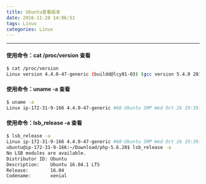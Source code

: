 ```yaml
---
title: Ubuntu查看版本
date: 2016-11-28 14:06:51
tags: Linux
categories: Linux
---
```


---------------

#### 使用命令：cat /proc/version 查看

```bash
$ cat /proc/version
Linux version 4.4.0-47-generic (buildd@lcy01-03) (gcc version 5.4.0 20160609 (Ubuntu 5.4.0-6ubuntu1~16.04.2) ) #68-Ubuntu SMP Wed Oct 26 19:39:52 UTC 2016
```
#### 使用命令：uname -a 查看

```bash
$ uname -a
Linux ip-172-31-9-166 4.4.0-47-generic #68-Ubuntu SMP Wed Oct 26 19:39:52 UTC 2016 x86_64 x86_64 x86_64 GNU/Linux
```

#### 使用命令：lsb_release -a 查看

```bash
$ lsb_release -a
Linux ip-172-31-9-166 4.4.0-47-generic #68-Ubuntu SMP Wed Oct 26 19:39:52 UTC 2016 x86_64 x86_64 x86_64 GNU/Linux
ubuntu@ip-172-31-9-166:~/Download/php-5.6.28$ lsb_release -a
No LSB modules are available.
Distributor ID: Ubuntu
Description:    Ubuntu 16.04.1 LTS
Release:        16.04
Codename:       xenial

```